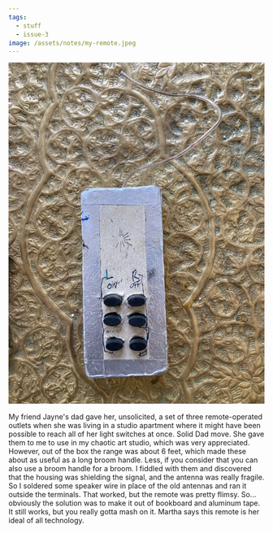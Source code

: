 ```yaml
---
tags:
  - stuff
  - issue-3
image: /assets/notes/my-remote.jpeg
---
```

![A handmade remote that looks like garbage you'd want to throw away](/assets/notes/my-remote.jpeg)

My friend Jayne's dad gave her, unsolicited, a set of three remote-operated outlets when she was living in a studio apartment where it might have been possible to reach all of her light switches at once. Solid Dad move. She gave them to me to use in my chaotic art studio, which was very appreciated. However, out of the box the range was about 6 feet, which made these about as useful as a long broom handle. Less, if you consider that you can also use a broom handle for a broom. I fiddled with them and discovered that the housing was shielding the signal, and the antenna was really fragile. So I soldered some speaker wire in place of the old antennas and ran it outside the terminals. That worked, but the remote was pretty flimsy. So... obviously the solution was to make it out of bookboard and aluminum tape. It still works, but you really gotta mash on it. Martha says this remote is her ideal of all technology.